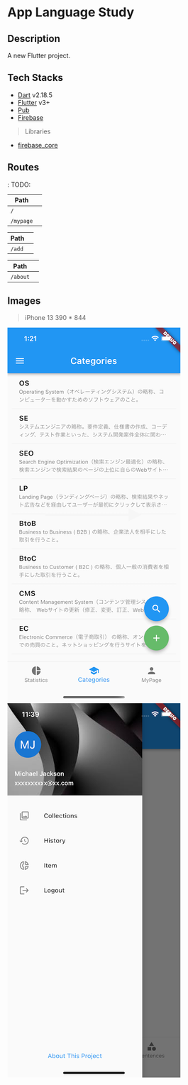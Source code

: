# App Language Study

## Description

A new Flutter project.

## Tech Stacks

- [Dart]() v2.18.5
- [Flutter]() v3+
- [Pub]()
- [Firebase]()

> Libraries
- [firebase_core]()

## Routes

: TODO:

| Path      |     |
| --------- | --- |
| `/`       |     |
| `/mypage` |     |

| Path     |     |
| -------- | --- |
| `/add` |     |

| Path     |     |
| -------- | --- |
| `/about` |     |

## Images

> iPhone 13 390 \* 844

![](./public/images/02.png)
![](./public/images/04.png)
